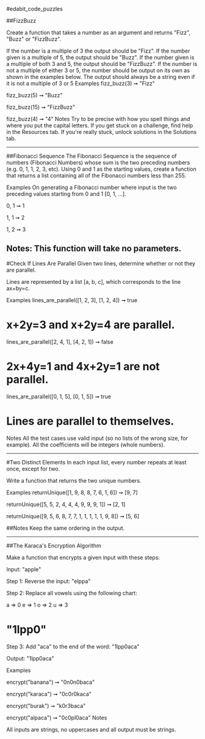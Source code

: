 #edabit_code_puzzles

##FizzBuzz

Create a function that takes a number as an argument and returns "Fizz", "Buzz" or "FizzBuzz".

If the number is a multiple of 3 the output should be "Fizz".
If the number given is a multiple of 5, the output should be "Buzz".
If the number given is a multiple of both 3 and 5, the output should be "FizzBuzz".
If the number is not a multiple of either 3 or 5, the number should be output on its own as shown in the examples below.
The output should always be a string even if it is not a multiple of 3 or 5
Examples
fizz_buzz(3) ➞ "Fizz"

fizz_buzz(5) ➞ "Buzz"

fizz_buzz(15) ➞ "FizzBuzz"

fizz_buzz(4) ➞ "4"
Notes
Try to be precise with how you spell things and where you put the capital letters.
If you get stuck on a challenge, find help in the Resources tab.
If you're really stuck, unlock solutions in the Solutions tab.

___
##Fibonacci Sequence
The Fibonacci Sequence is the sequence of numbers (Fibonacci Numbers) whose sum is the two preceding numbers (e.g. 0, 1, 1, 2, 3, etc). Using 0 and 1 as the starting values, create a function that returns a list containing all of the Fibonacci numbers less than 255.

Examples
On generating a Fibonacci number where input is the two preceding values starting from 0 and 1 [0, 1, ...].

0, 1 ➞ 1

1, 1 ➞ 2

1, 2 ➞ 3

Notes:
This function will take no parameters.
---

#Check If Lines Are Parallel
Given two lines, determine whether or not they are parallel.

Lines are represented by a list [a, b, c], which corresponds to the line ax+by=c.

Examples
lines_are_parallel([1, 2, 3], [1, 2, 4]) ➞ true
# x+2y=3 and x+2y=4 are parallel.

lines_are_parallel([2, 4, 1], [4, 2, 1]) ➞ false
# 2x+4y=1 and 4x+2y=1 are not parallel.

lines_are_parallel([0, 1, 5], [0, 1, 5]) ➞ true
# Lines are parallel to themselves.
Notes
All the test cases use valid input (so no lists of the wrong size, for example).
All the coefficients will be integers (whole numbers).

---

#Two Distinct Elements
In each input list, every number repeats at least once, except for two.

Write a function that returns the two unique numbers.

Examples
returnUnique([1, 9, 8, 8, 7, 6, 1, 6]) ➞ [9, 7]

returnUnique([5, 5, 2, 4, 4, 4, 9, 9, 9, 1]) ➞ [2, 1]

returnUnique([9, 5, 6, 8, 7, 7, 1, 1, 1, 1, 1, 9, 8]) ➞ [5, 6]

##Notes
Keep the same ordering in the output.

---

##The Karaca's Encryption Algorithm

Make a function that encrypts a given input with these steps:

Input: "apple"

Step 1: Reverse the input: "elppa"

Step 2: Replace all vowels using the following chart:

a => 0
e => 1
o => 2
u => 3

# "1lpp0"
Step 3: Add "aca" to the end of the word: "1lpp0aca"

Output: "1lpp0aca"

Examples

encrypt("banana") ➞ "0n0n0baca"

encrypt("karaca") ➞ "0c0r0kaca"

encrypt("burak") ➞ "k0r3baca"

encrypt("alpaca") ➞ "0c0pl0aca"
Notes

All inputs are strings, no uppercases and all output must be strings.